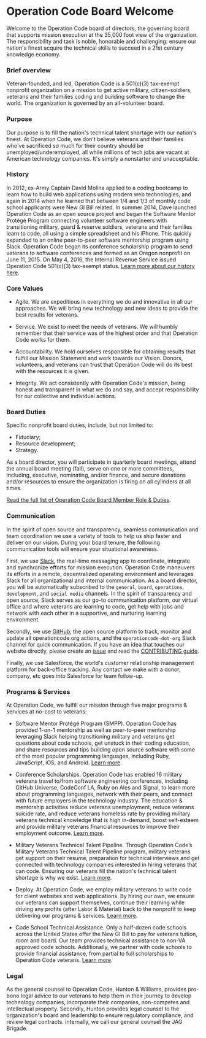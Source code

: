 # Operation Code Board Welcome

Welcome to the Operation Code board of directors, the governing board that supports mission execution at the 35,000 foot view of the organization. The responsibility and task is noble, honorable and challenging: ensure our nation's finest acquire the technical skills to succeed in a 21st century knowledge economy.

### Brief overview
Veteran-founded, and led, Operation Code is a 501(c)(3) tax-exempt nonprofit organization on a mission to get active military, citizen-soldiers, veterans and their families coding and building software to change the world. The organization is governed by an all-volunteer board.

### Purpose
Our purpose is to fill the nation's technical talent shortage with our nation's finest. At Operation Code, we don't believe veterans and their families who've sacrificed so much for their country should be unemployed/underemployed, all while millions of tech jobs are vacant at American technology companies. It's simply a nonstarter and unacceptable.

### History
In 2012, ex-Army Captain David Molina applied to a coding bootcamp to learn how to build web applications using modern web technologies, and again in 2014 when he learned that between 1/4 and 1/3 of monthly code school applicants were New GI Bill related. In summer 2014, Dave launched Operation Code as an open source project and began the Software Mentor Protégé Program connecting volunteer software engineers with transitioning military, guard & reserve soldiers, veterans and their families learn to code, all using a simple spreadsheet and his iPhone. This quickly expanded to an online peer-to-peer software mentorship program using Slack. Operation Code began its conference scholarship program to send veterans to software conferences and formed as an Oregon nonprofit on June 11, 2015. On May 4, 2016, the Internal Revenue Service issued Operation Code 501(c)(3) tax-exempt status. [Learn more about our history here](https://operationcode.org/history).

### Core Values
- Agile. We are expeditious in everything we do and innovative in all our approaches. We will bring new technology and new ideas to provide the best results for veterans.

- Service. We exist to meet the needs of veterans. We will humbly remember that their service was of the highest order and that Operation Code works for them.

- Accountability. We hold ourselves responsible for obtaining results that fulfill our Mission Statement and work towards our Vision. Donors, volunteers, and veterans can trust that Operation Code will do its best with the resources it is given.

- Integrity. We act consistently with Operation Code's mission, being honest and transparent in what we do and say, and accept responsibility for our collective and individual actions.

### Board Duties
Specific nonprofit board duties, include, but not limited to:
- Fiduciary;
- Resource development;
- Strategy.

As a board director, you will participate in quarterly board meetings, attend the annual board meeting (fall), serve on one or more committees, including, executive, nominating, and/or finance, and secure donations and/or resources to ensure the organization is firing on all cylinders at all times.

[Read the full list of Operation Code Board Member Role & Duties](https://github.com/operationcode/board/role.md).

### Communication
In the spirit of open source and transparency, seamless communication and team coordination we use a variety of tools to help us ship faster and deliver on our vision. During your board tenure, the following communication tools will ensure your situational awareness.

First, we use [Slack](https://slackhq.com), the real-time messaging app to coordinate, integrate and synchronize efforts for mission execution. Operation Code maneuvers its efforts in a remote, decentralized operating environment and leverages Slack for all organizational and internal communication. As a board director, you will be automatically subscribed to the `general`, `board`, `operations`, `development`, and `social media` channels. In the spirit of transparency and open source, Slack serves as our go-to communication platform, our virtual office and where veterans are learning to code, get help with jobs and network with each other in a supportive, and nurturing learning environment.

Secondly, we use [GitHub](https://github.com), the open source platform to track, monitor and update all operationcode.org actions, and the `operationcode-dot-org` Slack channel for quick communication. If you have an idea that touches our website directly, please create an [issue](https://github.com/operationcode/operationcode/issues) and read the [CONTRIBUTING guide](https://github.com/OperationCode/operationcode/CONTRIBUTING.md).

Finally, we use Salesforce, the world's customer relationship management platform for back-office tracking. Any contact we make with a donor, company, etc goes into Salesforce for team follow-up.

### Programs & Services
At Operation Code, we fulfill our mission through five major programs & services at no-cost to veterans:
- Software Mentor Protégé Program (SMPP). Operation Code has provided 1-on-1 mentorship as well as peer-to-peer mentorship leveraging Slack helping transitioning military and veterans get questions about code schools, get unstuck in their coding education, and share resources and tips building open source software with some of the most popular programming languages, including Ruby, JavaScript, iOS, and Android. [Learn more](https://operationcode.org/mentorship).

- Conference Scholarships. Operation Code has enabled 16 military veterans travel to/from software engineering conferences, including GitHub Universe, CodeConf LA, Ruby on Ales and Signal, to learn more about programming languages, network with their peers, and connect with future employers in the technology industry. The education & mentorship activities reduce veterans unemployment, reduce veterans suicide rate, and reduce veterans homeless rate by providing military veterans technical knowledge that is high in-demand, boost self-esteem and provide military veterans financial resources to improve their employment outcome. [Learn more](https://operationcode.org/scholarships).

- Military Veterans Technical Talent Pipeline. Through Operation Code’s Military Veterans Technical Talent Pipeline program, military veterans get support on their resume, preparation for technical interviews and get connected with technology companies interested in hiring veterans that can code. Ensuring our veterans fill the nation's technical talent shortage is why we exist. [Learn more](https://operationcode.org/employers).

- Deploy. At Operation Code, we employ military veterans to write code for client websites and web applications. By hiring our own, we ensure our veterans can support themselves, continue their learning while driving any profits (after Labor & Material) back to the nonprofit to keep delivering our programs & services. [Learn more](https://operationcode.org/deploy).

- Code School Technical Assistance. Only a half-dozen code schools across the United States offer the New GI Bill to pay for veterans tuition, room and board. Our team provides technical assistance to non-VA approved code schools. Additionally, we partner with code schools to provide financial assistance, from partial to full scholarships to Operation Code veterans. [Learn more](https://operationcode.org/code_schools).

### Legal
As the general counsel to Operation Code, Hunton & Williams, provides pro-bono legal advice to our veterans to help them in their journey to develop technology companies, incorporate their companies, non-competes and intellectual property. Secondly, Hunton provides legal counsel to the organization's board and leadership to ensure regulatory compliance, and review legal contracts. Internally, we call our general counsel the JAG Brigade.
